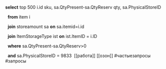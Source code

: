 **select** top 500 i.id sku, sa.QtyPresent-sa.QtyReserv qty, sa.PhysicalStoreID

  **from** item i

  **join** storeamount sa **on** sa.itemid=i.id

  **join** ItemStorageType ist **on** ist.ItemID = i.ID

  **where** sa.QtyPresent-sa.QtyReserv>0

  **and** sa.PhysicalStoreID = 9833
 [[работа]] [[озон]] #частыезапросы #запросы 
